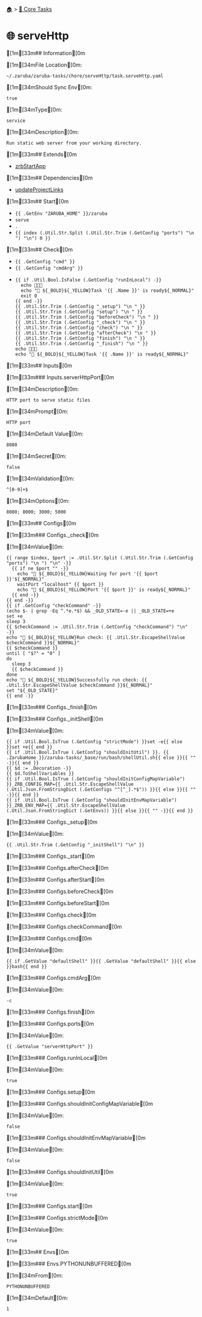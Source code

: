 <!--startTocHeader-->
[🏠](../README.md) > [🥝 Core Tasks](README.md)
# 🌐 serveHttp
<!--endTocHeader-->

[1m[33m## Information[0m

[1m[34mFile Location[0m:

    ~/.zaruba/zaruba-tasks/chore/serveHttp/task.serveHttp.yaml

[1m[34mShould Sync Env[0m:

    true

[1m[34mType[0m:

    service

[1m[34mDescription[0m:

    Run static web server from your working directory.



[1m[33m## Extends[0m

* [zrbStartApp](zrb-start-app.md)


[1m[33m## Dependencies[0m

* [updateProjectLinks](update-project-links.md)


[1m[33m## Start[0m

* `{{ .GetEnv "ZARUBA_HOME" }}/zaruba`
* `serve`
* `.`
* `{{ index (.Util.Str.Split (.Util.Str.Trim (.GetConfig "ports") "\n ") "\n") 0 }}`


[1m[33m## Check[0m

* `{{ .GetConfig "cmd" }}`
* `{{ .GetConfig "cmdArg" }}`
*
    ```
    {{ if .Util.Bool.IsFalse (.GetConfig "runInLocal") -}}
      echo 🎉🎉🎉
      echo "📜 ${_BOLD}${_YELLOW}Task '{{ .Name }}' is ready${_NORMAL}"
      exit 0
    {{ end -}}
    {{ .Util.Str.Trim (.GetConfig "_setup") "\n " }}
    {{ .Util.Str.Trim (.GetConfig "setup") "\n " }}
    {{ .Util.Str.Trim (.GetConfig "beforeCheck") "\n " }}
    {{ .Util.Str.Trim (.GetConfig "_check") "\n " }}
    {{ .Util.Str.Trim (.GetConfig "check") "\n " }}
    {{ .Util.Str.Trim (.GetConfig "afterCheck") "\n " }}
    {{ .Util.Str.Trim (.GetConfig "finish") "\n " }}
    {{ .Util.Str.Trim (.GetConfig "_finish") "\n " }}
    echo 🎉🎉🎉
    echo "📜 ${_BOLD}${_YELLOW}Task '{{ .Name }}' is ready${_NORMAL}"
    ```


[1m[33m## Inputs[0m


[1m[33m### Inputs.serverHttpPort[0m

[1m[34mDescription[0m:

    HTTP port to serve static files

[1m[34mPrompt[0m:

    HTTP port

[1m[34mDefault Value[0m:

    8080

[1m[34mSecret[0m:

    false

[1m[34mValidation[0m:

    ^[0-9]+$

[1m[34mOptions[0m:

    8080; 8000; 3000; 5000


[1m[33m## Configs[0m


[1m[33m### Configs._check[0m

[1m[34mValue[0m:

    {{ range $index, $port := .Util.Str.Split (.Util.Str.Trim (.GetConfig "ports") "\n ") "\n" -}}
      {{ if ne $port "" -}}
        echo "🔎 ${_BOLD}${_YELLOW}Waiting for port '{{ $port }}'${_NORMAL}"
        waitPort "localhost" {{ $port }}
        echo "🔎 ${_BOLD}${_YELLOW}Port '{{ $port }}' is ready${_NORMAL}"
      {{ end -}}
    {{ end -}}
    {{ if .GetConfig "checkCommand" -}}
    (echo $- | grep -Eq ^.*e.*$) && _OLD_STATE=-e || _OLD_STATE=+e
    set +e
    sleep 3
    {{ $checkCommand := .Util.Str.Trim (.GetConfig "checkCommand") "\n" -}}
    echo "🔎 ${_BOLD}${_YELLOW}Run check: {{ .Util.Str.EscapeShellValue $checkCommand }}${_NORMAL}"
    {{ $checkCommand }}
    until [ "$?" = "0" ]
    do
      sleep 3
      {{ $checkCommand }}
    done
    echo "🔎 ${_BOLD}${_YELLOW}Successfully run check: {{ .Util.Str.EscapeShellValue $checkCommand }}${_NORMAL}"
    set "${_OLD_STATE}"
    {{ end -}}



[1m[33m### Configs._finish[0m


[1m[33m### Configs._initShell[0m

[1m[34mValue[0m:

    {{ if .Util.Bool.IsTrue (.GetConfig "strictMode") }}set -e{{ else }}set +e{{ end }}
    {{ if .Util.Bool.IsTrue (.GetConfig "shouldInitUtil") }}. {{ .ZarubaHome }}/zaruba-tasks/_base/run/bash/shellUtil.sh{{ else }}{{ "" -}}{{ end }}
    {{ $d := .Decoration -}}
    {{ $d.ToShellVariables }}
    {{ if .Util.Bool.IsTrue (.GetConfig "shouldInitConfigMapVariable") }}_ZRB_CONFIG_MAP={{ .Util.Str.EscapeShellValue (.Util.Json.FromStringDict (.GetConfigs "^[^_].*$")) }}{{ else }}{{ "" -}}{{ end }}
    {{ if .Util.Bool.IsTrue (.GetConfig "shouldInitEnvMapVariable") }}_ZRB_ENV_MAP={{ .Util.Str.EscapeShellValue (.Util.Json.FromStringDict (.GetEnvs)) }}{{ else }}{{ "" -}}{{ end }}



[1m[33m### Configs._setup[0m

[1m[34mValue[0m:

    {{ .Util.Str.Trim (.GetConfig "_initShell") "\n" }}


[1m[33m### Configs._start[0m


[1m[33m### Configs.afterCheck[0m


[1m[33m### Configs.afterStart[0m


[1m[33m### Configs.beforeCheck[0m


[1m[33m### Configs.beforeStart[0m


[1m[33m### Configs.check[0m


[1m[33m### Configs.checkCommand[0m


[1m[33m### Configs.cmd[0m

[1m[34mValue[0m:

    {{ if .GetValue "defaultShell" }}{{ .GetValue "defaultShell" }}{{ else }}bash{{ end }}


[1m[33m### Configs.cmdArg[0m

[1m[34mValue[0m:

    -c


[1m[33m### Configs.finish[0m


[1m[33m### Configs.ports[0m

[1m[34mValue[0m:

    {{ .GetValue "serverHttpPort" }}


[1m[33m### Configs.runInLocal[0m

[1m[34mValue[0m:

    true


[1m[33m### Configs.setup[0m


[1m[33m### Configs.shouldInitConfigMapVariable[0m

[1m[34mValue[0m:

    false


[1m[33m### Configs.shouldInitEnvMapVariable[0m

[1m[34mValue[0m:

    false


[1m[33m### Configs.shouldInitUtil[0m

[1m[34mValue[0m:

    true


[1m[33m### Configs.start[0m


[1m[33m### Configs.strictMode[0m

[1m[34mValue[0m:

    true


[1m[33m## Envs[0m


[1m[33m### Envs.PYTHONUNBUFFERED[0m

[1m[34mFrom[0m:

    PYTHONUNBUFFERED

[1m[34mDefault[0m:

    1